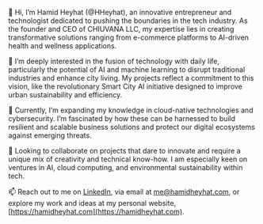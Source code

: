 👋 Hi, I’m Hamid Heyhat (@HHeyhat), an innovative entrepreneur and technologist dedicated to pushing the boundaries in the tech industry. As the founder and CEO of CHIUVANA LLC, my expertise lies in creating transformative solutions ranging from e-commerce platforms to AI-driven health and wellness applications.

👀 I’m deeply interested in the fusion of technology with daily life, particularly the potential of AI and machine learning to disrupt traditional industries and enhance city living. My projects reflect a commitment to this vision, like the revolutionary Smart City AI initiative designed to improve urban sustainability and efficiency.

🌱 Currently, I’m expanding my knowledge in cloud-native technologies and cybersecurity. I’m fascinated by how these can be harnessed to build resilient and scalable business solutions and protect our digital ecosystems against emerging threats.

💞️ Looking to collaborate on projects that dare to innovate and require a unique mix of creativity and technical know-how. I am especially keen on ventures in AI, cloud computing, and environmental sustainability within tech.

📫 Reach out to me on [LinkedIn](https://www.linkedin.com), via email at me@hamidheyhat.com, or explore my work and ideas at my personal website, [https://hamidheyhat.com](https://hamidheyhat.com).

<!---
HHeyhat/HHeyhat is a ✨ special ✨ repository because its `README.md` (this file) appears on your GitHub profile.
You can click the Preview link to take a look at your changes.
--->
